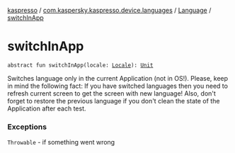 [kaspresso](../../index.md) / [com.kaspersky.kaspresso.device.languages](../index.md) / [Language](index.md) / [switchInApp](./switch-in-app.md)

# switchInApp

`abstract fun switchInApp(locale: `[`Locale`](https://docs.oracle.com/javase/6/docs/api/java/util/Locale.html)`): `[`Unit`](https://kotlinlang.org/api/latest/jvm/stdlib/kotlin/-unit/index.html)

Switches language only in the current Application (not in OS!).
Please, keep in mind the following fact:
If you have switched languages then you need to refresh current screen to get the screen with new language!
Also, don't forget to restore the previous language if you don't clean the state of the Application after each test.

### Exceptions

`Throwable` - if something went wrong